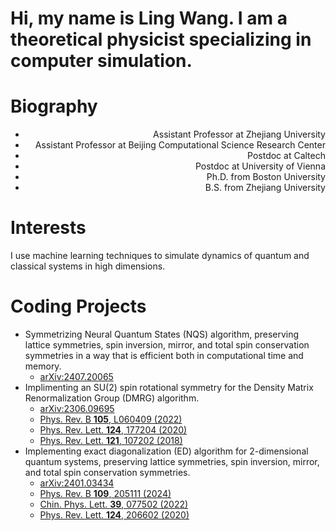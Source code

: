 # Hi, my name is Ling Wang. I am a theoretical physicist specializing in computer simulation.

# Biography
- <div style="text-align: right"> Assistant Professor at Zhejiang University </div>
- <div style="text-align: right"> Assistant Professor at Beijing Computational Science Research Center </div>
- <div style="text-align: right"> Postdoc at Caltech </div>
- <div style="text-align: right"> Postdoc at University of Vienna </div>
- <div style="text-align: right"> Ph.D. from Boston University </div>
- <div style="text-align: right"> B.S. from Zhejiang University </div>

# Interests
I use machine learning techniques to simulate dynamics of quantum and classical systems in high dimensions. 

# Coding Projects
- Symmetrizing Neural Quantum States (NQS) algorithm, preserving lattice symmetries, spin inversion, mirror, and total spin conservation symmetries
  in a way that is efficient both in computational time and memory.
  - [arXiv:2407.20065](https://arxiv.org/abs/2407.20065)
- Implimenting an SU(2) spin rotational symmetry for the Density Matrix Renormalization Group (DMRG) algorithm.
  - [arXiv:2306.09695](https://arxiv.org/abs/2306.09695)
  - [Phys. Rev. B **105**, L060409 (2022)](https://journals.aps.org/prb/abstract/10.1103/PhysRevB.105.L060409)
  - [Phys. Rev. Lett. **124**, 177204 (2020)](https://journals.aps.org/prl/abstract/10.1103/PhysRevLett.124.177204)
  - [Phys. Rev. Lett. **121**, 107202 (2018)](https://doi.org/10.1103/PhysRevLett.121.107202)
- Implementing exact diagonalization (ED) algorithm for 2-dimensional quantum systems, preserving lattice symmetries, spin inversion, mirror, and total spin conservation symmetries.
  - [arXiv:2401.03434](https://arxiv.org/abs/2401.03434)
  - [Phys. Rev. B **109**, 205111 (2024)](https://journals.aps.org/prb/abstract/10.1103/PhysRevB.109.205111)
  - [Chin. Phys. Lett. **39**, 077502 (2022)](https://iopscience.iop.org/article/10.1088/0256-307X/39/7/077502/meta)
  - [Phys. Rev. Lett. **124**, 206602 (2020)](https://journals.aps.org/prl/abstract/10.1103/PhysRevLett.124.206602)
